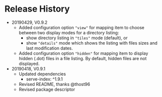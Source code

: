 # Release History

* 20190429, V0.9.2
    * Added configuration option `"view"` for mapping item to 
      choose between two display modes for a directory listing: 
      * show directory listing in `"tiles"` mode (default), or 
      * show `"details"` mode which shows the listing with files 
        sizes and last modification dates.
    * Added configuration option `"hidden"` for mapping item 
      to display hidden (.dot) files in a file listing. 
      By default, hidden files are not displayed.
* 20190418, V0.9.1
    * Updated dependencies
        * serve-index: ^1.9.1
    * Revised README, thanks @thost96
    * Revised package descriptor